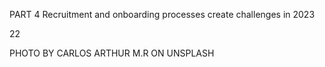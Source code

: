 PART 4
Recruitment 
and onboarding 
processes create 
challenges 
in 2023


22


PHOTO BY CARLOS ARTHUR M.R ON UNSPLASH


